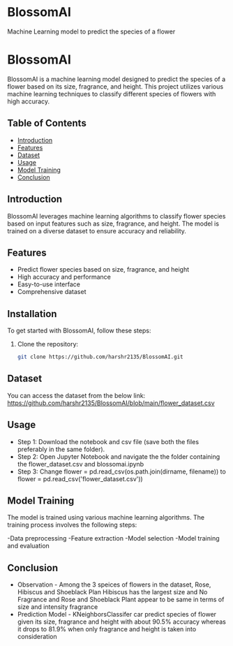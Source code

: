 # BlossomAI
Machine Learning model to predict the species of a flower
# BlossomAI

BlossomAI is a machine learning model designed to predict the species of a flower based on its size, fragrance, and height. This project utilizes various machine learning techniques to classify different species of flowers with high accuracy.

## Table of Contents
- [Introduction](#introduction)
- [Features](#features)
- [Dataset](#dataset)
- [Usage](#Usage)
- [Model Training](#model-training)
- [Conclusion](#Conclusion)


## Introduction
BlossomAI leverages machine learning algorithms to classify flower species based on input features such as size, fragrance, and height. The model is trained on a diverse dataset to ensure accuracy and reliability.

## Features
- Predict flower species based on size, fragrance, and height
- High accuracy and performance
- Easy-to-use interface
- Comprehensive dataset

## Installation
To get started with BlossomAI, follow these steps:

1. Clone the repository:
   ```bash
   git clone https://github.com/harshr2135/BlossomAI.git


## Dataset
You can access the dataset from the below link:
https://github.com/harshr2135/BlossomAI/blob/main/flower_dataset.csv

## Usage
- Step 1: Download the notebook and csv file (save both the files preferably in the same folder).
- Step 2: Open Jupyter Notebook and navigate the the folder containing the flower_dataset.csv and blossomai.ipynb
- Step 3: Change 
         flower = pd.read_csv(os.path.join(dirname, filename)) 
         to
         flower = pd.read_csv('flower_dataset.csv'))

## Model Training
The model is trained using various machine learning algorithms. The training process involves the following steps:

-Data preprocessing
-Feature extraction
-Model selection
-Model training and evaluation

## Conclusion
* Observation - Among the 3 speices of flowers in the dataset, Rose, Hibiscus and Shoeblack Plan Hibiscus has the largest size and No Fragrance and Rose and Shoeblack Plant appear to be same in terms of size and intensity fragrance
* Prediction Model - KNeighborsClassifer car predict species of flower given its size, fragrance and height with about 90.5% accuracy whereas it drops to 81.9% when only fragrance and height is taken into consideration


